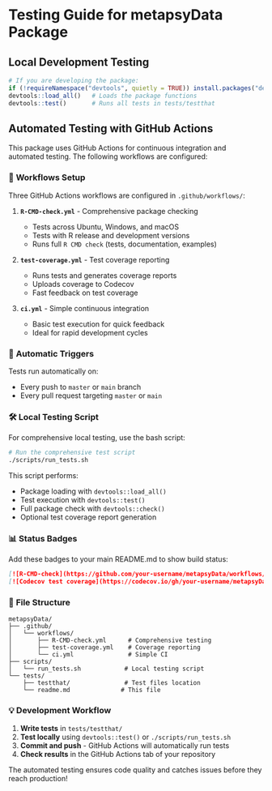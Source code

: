 # Testing Guide for metapsyData Package

## Local Development Testing

```r
# If you are developing the package:
if (!requireNamespace("devtools", quietly = TRUE)) install.packages("devtools")
devtools::load_all()   # Loads the package functions
devtools::test()       # Runs all tests in tests/testthat
```

## Automated Testing with GitHub Actions

This package uses GitHub Actions for continuous integration and automated testing. The following workflows are configured:

### 🔄 **Workflows Setup**

Three GitHub Actions workflows are configured in `.github/workflows/`:

1. **`R-CMD-check.yml`** - Comprehensive package checking
   - Tests across Ubuntu, Windows, and macOS
   - Tests with R release and development versions
   - Runs full `R CMD check` (tests, documentation, examples)

2. **`test-coverage.yml`** - Test coverage reporting
   - Runs tests and generates coverage reports
   - Uploads coverage to Codecov
   - Fast feedback on test coverage

3. **`ci.yml`** - Simple continuous integration
   - Basic test execution for quick feedback
   - Ideal for rapid development cycles

### 🚀 **Automatic Triggers**

Tests run automatically on:
- Every push to `master` or `main` branch
- Every pull request targeting `master` or `main`

### 🛠️ **Local Testing Script**

For comprehensive local testing, use the bash script:

```bash
# Run the comprehensive test script
./scripts/run_tests.sh
```

This script performs:
- Package loading with `devtools::load_all()`
- Test execution with `devtools::test()`
- Full package check with `devtools::check()`
- Optional test coverage report generation

### 📊 **Status Badges**

Add these badges to your main README.md to show build status:

```markdown
[![R-CMD-check](https://github.com/your-username/metapsyData/workflows/R-CMD-check/badge.svg)](https://github.com/your-username/metapsyData/actions)
[![Codecov test coverage](https://codecov.io/gh/your-username/metapsyData/branch/master/graph/badge.svg)](https://codecov.io/gh/your-username/metapsyData?branch=master)
```

### 📁 **File Structure**

```
metapsyData/
├── .github/
│   └── workflows/
│       ├── R-CMD-check.yml      # Comprehensive testing
│       ├── test-coverage.yml    # Coverage reporting
│       └── ci.yml               # Simple CI
├── scripts/
│   └── run_tests.sh            # Local testing script
└── tests/
    ├── testthat/               # Test files location
    └── readme.md              # This file
```

### 💡 **Development Workflow**

1. **Write tests** in `tests/testthat/`
2. **Test locally** using `devtools::test()` or `./scripts/run_tests.sh`
3. **Commit and push** - GitHub Actions will automatically run tests
4. **Check results** in the GitHub Actions tab of your repository

The automated testing ensures code quality and catches issues before they reach production!

